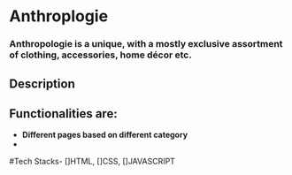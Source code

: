 <h1>Anthroplogie</h1>
<h3>Anthropologie is a unique, with a mostly exclusive assortment of clothing, accessories, home décor etc.</h3>

<h2>Description</h2>




<h2>Functionalities are:</h2>

<ul>
<b><li>Different pages based on different category</li></b>
<b><li><Variety of filter options, on every page </li></b>
</ul>


#Tech Stacks-
[]HTML, []CSS, []JAVASCRIPT
